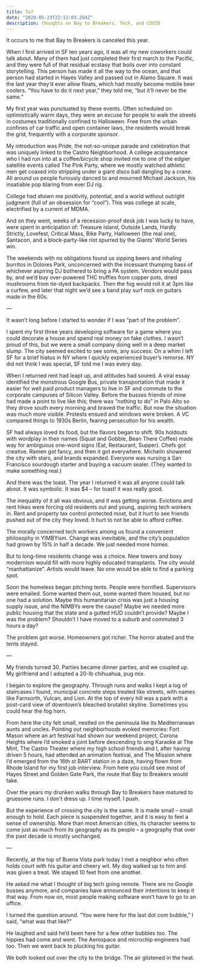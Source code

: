 ```yaml
---
title: 7x7
date: "2020-05-23T22:12:03.284Z"
description: thoughts on Bay to Breakers, Tech, and COVID
---
```


It occurs to me that Bay to Breakers is canceled this year.

When I first arrived in SF ten years ago, it was all my new coworkers could talk about. Many of them had just completed their first march to the Pacific, and they were full of that residual ecstasy that boils over into constant storytelling. This person has made it all the way to the ocean, and that person had started in Hayes Valley and passed out in Alamo Square. It was the last year they’d ever allow floats, which had mostly become mobile beer coolers. “You have to do it next year,” they told me, “but it’ll never be the same.”

My first year was punctuated by these events. Often scheduled on optimistically warm days, they were an excuse for people to walk the streets in costumes traditionally confined to Halloween. Free from the urban confines of car traffic and open container laws, the residents would break the grid, frequently with a corporate sponsor.

My introduction was Pride, the not-so-unique parade and celebration that was uniquely linked to the Castro Neighborhood. A college acquaintance who I had run into at a coffee/bicycle shop invited me to one of the edgier satellite events called The Pink Party, where we mostly watched athletic men get coaxed into stripping under a giant disco ball dangling by a crane. All around us people furiously danced to and mourned Michael Jackson, his insatiable pop blaring from ever DJ rig.

College had shown me positivity, potential, and a world without outright judgment (full of an obsession for “cool”). This was college at scale, electrified by a current of MDMA.

And on they went, weeks of a recession-proof desk job I was lucky to have, were spent in anticipation of: Treasure Island, Outside Lands, Hardly Strictly, Lovefest, Critical Mass, Bike Party, Halloween (the real one), Santacon, and a block-party-like riot spurred by the Giants’ World Series win.

The weekends with no obligations found us sipping beers and inhaling burritos in Dolores Park, unconcerned with the incessant thumping bass of whichever aspiring DJ bothered to bring a PA system. Vendors would pass by, and we’d buy over-powered THC truffles from copper pots, dried mushrooms from tie-dyed backpacks. Then the fog would roll it at 3pm like a curfew, and later that night we’d see a band play surf rock on guitars made in the 60s.

—

It wasn’t long before I started to wonder if I was “part of the problem”.

I spent my first three years developing software for a game where you could decorate a house and spend real money on fake clothes. I wasn’t proud of this, but we were a small company doing well in a deep market slump. The city seemed excited to see some, any success. On a whim I left SF for a brief hiatus in NY where I quickly experienced buyer’s remorse. NY did not think I was special, SF told me I was every day.

When I returned rent had leapt up, and attitudes had soured. A viral essay identified the monstrous Google Bus, private transportation that made it easier for well paid product managers to live in SF and commute to the corporate campuses of Silicon Valley. Before the busses friends of mine had made a point to live like this; there was “nothing to do” in Palo Alto so they drove south every morning and braved the traffic. But now the situation was much more visible. Protests ensued and windows were broken. A VC compared things to 1930s Berlin, fearing persecution for his wealth.

SF had always loved its food, but the flavors began to shift. 90s holdouts with wordplay in their names (Squat and Gobble, Bean There Coffee) made way for ambiguous one-word signs (Eat, Restaurant, Supper). Chefs got creative. Ramen got fancy, and then it got everywhere. Michelin showered the city with stars, and brands expanded. Everyone was nursing a San Francisco sourdough starter and buying a vacuum sealer. (They wanted to make something real.)

And there was the toast. The year I returned it was all anyone could talk about. It was symbolic. It was $4 – for toast! it was really good.

The inequality of it all was obvious, and it was getting worse. Evictions and rent hikes were forcing old residents out and young, aspiring tech workers in. Rent and property tax control protected most, but it hurt to see friends pushed out of the city they loved. It hurt to not be able to afford coffee.

The morally concerned tech workers among us found a convenient philosophy in YIMBYism. Change was inevitable, and the city’s population had grown by 15% in half a decade. We just needed more homes.

But to long-time residents change was a choice. New towers and boxy modernism would fill with more highly educated transplants. The city would “manhattanize”. Artists would leave. No one would be able to find a parking spot.

Soon the homeless began pitching tents. People were horrified. Supervisors were emailed. Some wanted them out, some wanted them housed, but no one had a solution. Maybe this humanitarian crisis was just a housing supply issue, and the NIMBYs were the cause? Maybe we needed more public housing that the state and a gutted HUD couldn’t provide? Maybe I was the problem? Shouldn’t I have moved to a suburb and commuted 3 hours a day?

The problem got worse. Homeowners got richer. The horror abated and the tents stayed.

—

My friends turned 30. Parties became dinner parties, and we coupled up. My girlfriend and I adopted a 20-lb chihuahua, pug mix.

I began to explore the geography. Through runs and walks I kept a log of staircases I found, municipal concrete steps treated like streets, with names like Farnsorth, Vulcan, and Lion. At the top of every hill was a park with a post-card view of downtown’s bleached brutalist skyline. Sometimes you could hear the fog horn.

From here the city felt small, nestled on the peninsula like its Mediterranean aunts and uncles. Pointing out neighborhoods evoked memories: Fort Mason where an art festival had shown our weekend project, Corona Heights where I’d smoked a joint before descending to sing Karaoke at The Mint, The Castro Theater where my high school friends and I, after having driven 5 hours, had attended an animation festival, and The Mission where I’d emerged from the 16th st BART station in a daze, having flown from Rhode Island for my first job interview. From here you could see most of Hayes Street and Golden Gate Park, the route that Bay to Breakers would take.

Over the years my drunken walks through Bay to Breakers have matured to gruesome runs. I don’t dress up. I time myself. I push.

But the experience of crossing the city is the same. It is made small – small enough to hold. Each piece is suspended together, and it is easy to feel a sense of ownership. More than most American cities, its character seems to come just as much from its geography as its people – a geography that over the past decade is mostly unchanged.

—

Recently, at the top of Buena Vista park today I met a neighbor who often holds court with his guitar and cheery wit. My dog walked up to him and was given a treat. We stayed 10 feet from one another.

He asked me what I thought of big tech going remote. There are no Google busses anymore, and companies have announced their intentions to keep it that way. From now on, most people making software won’t have to go to an office.

I turned the question around. “You were here for the last dot com bubble,” I said, “what was that like?”

He laughed and said he’d been here for a few other bubbles too. The hippies had come and went. The Aerospace and microchip engineers had too. Then we went back to plucking his guitar.

We both looked out over the city to the bridge. The air glistened in the heat.
